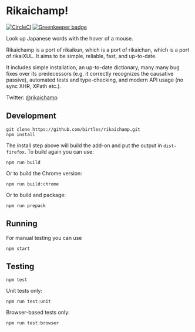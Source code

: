 # Rikaichamp!

[![CircleCI](https://circleci.com/gh/birtles/rikaichamp.svg?style=svg)](https://circleci.com/gh/birtles/rikaichamp)
[![Greenkeeper badge](https://badges.greenkeeper.io/birtles/rikaichamp.svg)](https://greenkeeper.io/)

Look up Japanese words with the hover of a mouse.

Rikaichamp is a port of rikaikun, which is a port of rikaichan, which is a port
of rikaiXUL. It aims to be simple, reliable, fast, and up-to-date.

It includes simple installation, an up-to-date dictionary, many many bug fixes
over its predecessors (e.g. it correctly recognizes the causative passive),
automated tests and type-checking, and modern API usage (no sync XHR, XPath
etc.).

Twitter: [@rikaichamp](https://twitter.com/rikaichamp)

## Development

```
git clone https://github.com/birtles/rikaichamp.git
npm install
```

The install step above will build the add-on and put the output in
`dist-firefox`. To build again you can use:

```
npm run build
```

Or to build the Chrome version:

```
npm run build:chrome
```

Or to build and package:

```
npm run prepack
```

## Running

For manual testing you can use

```
npm start
```

## Testing

```
npm test
```

Unit tests only:

```
npm run test:unit
```

Browser-based tests only:

```
npm run test:browser
```

